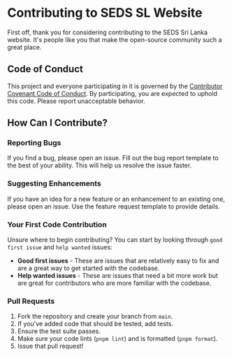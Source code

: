 # Contributing to SEDS SL Website

First off, thank you for considering contributing to the SEDS Sri Lanka website. It's people like you that make the open-source community such a great place.

## Code of Conduct

This project and everyone participating in it is governed by the [Contributor Covenant Code of Conduct](https://www.contributor-covenant.org/version/2/1/code_of_conduct/). By participating, you are expected to uphold this code. Please report unacceptable behavior.

## How Can I Contribute?

### Reporting Bugs

If you find a bug, please open an issue. Fill out the bug report template to the best of your ability. This will help us resolve the issue faster.

### Suggesting Enhancements

If you have an idea for a new feature or an enhancement to an existing one, please open an issue. Use the feature request template to provide details.

### Your First Code Contribution

Unsure where to begin contributing? You can start by looking through `good first issue` and `help wanted` issues:

- **Good first issues** - These are issues that are relatively easy to fix and are a great way to get started with the codebase.
- **Help wanted issues** - These are issues that need a bit more work but are great for contributors who are more familiar with the codebase.

### Pull Requests

1. Fork the repository and create your branch from `main`.
2. If you've added code that should be tested, add tests.
3. Ensure the test suite passes.
4. Make sure your code lints (`pnpm lint`) and is formatted (`pnpm format`).
5. Issue that pull request!
